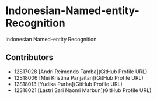 # Indonesian-Named-entity-Recognition
Indonesian Named-entity Recognition

## Contributors

+ 12S17028 [Andri Reimondo Tamba](GitHub Profile URL)
+ 12S18006 [Mei Kristina Panjaitan](GitHub Profile URL)
+ 12S18013 [Yudika Purba](GitHub Profile URL)
+ 12S18021 [Lastri Sari Naomi Marbun](GitHub Profile URL)

